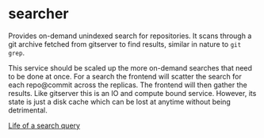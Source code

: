 # searcher

Provides on-demand unindexed search for repositories. It scans through a git archive fetched from gitserver to find results, similar in nature to `git grep`.

This service should be scaled up the more on-demand searches that need to be done at once. For a search the frontend will scatter the search for each repo@commit across the replicas. The frontend will then gather the results. Like gitserver this is an IO and compute bound service. However, its state is just a disk cache which can be lost at anytime without being detrimental.

[Life of a search query](../../doc/dev/background-information/architecture/life-of-a-search-query.md)

